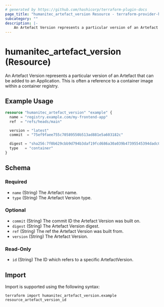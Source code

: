 ```yaml
---
# generated by https://github.com/hashicorp/terraform-plugin-docs
page_title: "humanitec_artefact_version Resource - terraform-provider-humanitec"
subcategory: ""
description: |-
    An Artefact Version represents a particular version of an Artefact that can be added to an Application.
---
```


# humanitec_artefact_version (Resource)

An Artefact Version represents a particular version of an Artefact that can be added to an Application. This is often a reference to a container image within a container registry.

## Example Usage

```terraform
resource "humanitec_artefact_version" "example" {
  name = "registry.example.com/my-frontend-app"
  ref  = "refs/heads/main"

  version = "latest"
  commit  = "75ef9faee755c70589550b513ad881e5a603182c"

  digest = "sha256:7f0b629cbb9d794b3daf19fcd686a30a039b47395545394dadc0574744996a87"
  type   = "container"
}
```

<!-- schema generated by tfplugindocs -->
## Schema

### Required

- `name` (String) The Artefact name.
- `type` (String) The Artefact Version type.

### Optional

- `commit` (String) The commit ID the Artefact Version was built on.
- `digest` (String) The Artefact Version digest.
- `ref` (String) The ref the Artefact Version was built from.
- `version` (String) The Artefact Version.

### Read-Only

- `id` (String) The ID which refers to a specific ArtefactVersion.

## Import

Import is supported using the following syntax:

```shell
terraform import humanitec_artefact_version.example resource_artefact_version_id
```
